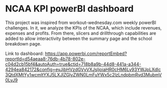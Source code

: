 # NCAA KPI powerBI dashboard

This project was inspired from workout-wednesday.com weekly powerBI challenges. In it, we analyze the KPIs of the NCAA, which include revenues, expenses and profits. From there, slicers and drillthrough capabilities are added to allow interactivity between the summary page and the school breakdown page.


Link to dashboard: https://app.powerbi.com/reportEmbed?reportId=d54aeaa8-76db-4b78-802e-c04d2cb15bf4&autoAuth=true&ctid=718b8a9b-44d8-441a-a344-4294ea842172&config=eyJjbHVzdGVyVXJsIjoiaHR0cHM6Ly93YWJpLXdlc3QtdXMtYy1wcmltYXJ5LXJlZGlyZWN0LmFuYWx5c2lzLndpbmRvd3MubmV0LyJ9

